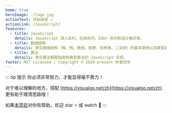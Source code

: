 ```yaml
---
home: true
heroImage: ./logo.jpg
actionText: 开始阅读 →
actionLink: /JavaScript/
features:
  - title: JavaScript
    details: JavaScript 深入系列、应用系列、ES6+ 系列和设计模式等。
  - title: 数据结构
    details: 常见数据结构（堆、栈、数组、链表、哈希表、二叉树）的基本使用以及典型题目分析。
  - title: 算法
    details: 常见算法解题指南和典型算法的 JavaScript 实现。
footer: MIT Licensed | Copyright © 2020-present 昕普同学
---
```


::: tip 提示
你必须非常努力，才能显得毫不费力！

对于难以理解的地方，搭配 [https://visualgo.net/zh](https://visualgo.net/zh) 更有助于理清思路哦！

如果[本项目](https://github.com/xinpuchen/frontend-notes)对你有帮助，欢迎 star :star: 或 watch :eyes:
:::
